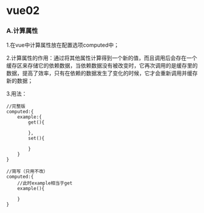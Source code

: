 # vue02

### A.计算属性

1.在vue中计算属性放在配置选项computed中；

2.计算属性的作用：通过将其他属性计算得到一个新的值，而且调用后会存在一个缓存区来存储它的依赖数据，当依赖数据没有被改变时，它再次调用的是缓存里的数据，提高了效率，只有在依赖的数据发生了变化的时候，它才会重新调用并缓存新的数据；

3.用法：

```vue
//完整版
computed:{
	example:{
		get(){
	
		},
		set(){
		
		}
	}
}
```

```
//简写（只用不改）
computed:{
	//此时example相当于get
	example(){

	}
}
```

